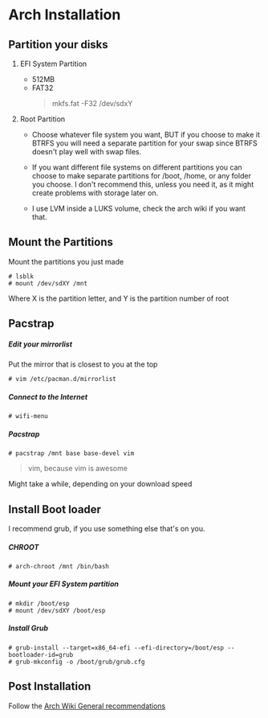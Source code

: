 Arch Installation
===

Partition your disks
---

1. EFI System Partition
    - 512MB
    - FAT32
        >mkfs.fat -F32 /dev/sdxY

2. Root Partition
    - Choose whatever file system you want, BUT if you choose to make it
        BTRFS you will need a separate partition for your swap since
        BTRFS doesn't play well with swap files.

    - If you want different file systems on different partitions you can
        choose to make separate partitions for /boot, /home, or any
        folder you choose. I don't recommend this, unless you need it,
        as it might create problems with storage later on.

    - I use LVM inside a LUKS volume, check the arch wiki if you want
    that.

Mount the Partitions
---
Mount the partitions you just made
```
# lsblk
# mount /dev/sdXY /mnt
```
Where X is the partition letter, and Y is the partition number of root


Pacstrap
---

##### Edit your mirrorlist

Put the mirror that is closest to you at the
top
```
# vim /etc/pacman.d/mirrorlist
```

##### Connect to the Internet
```
# wifi-menu
```

##### Pacstrap
```
# pacstrap /mnt base base-devel vim
```
> vim, because vim is awesome

Might take a while, depending on your download speed

Install Boot loader
---
I recommend grub, if you use something else that's on you.

##### CHROOT
```
# arch-chroot /mnt /bin/bash
```

##### Mount your EFI System partition
```
# mkdir /boot/esp
# mount /dev/sdXY /boot/esp
```

##### Install Grub
```
# grub-install --target=x86_64-efi --efi-directory=/boot/esp --bootloader-id=grub
# grub-mkconfig -o /boot/grub/grub.cfg
```

Post Installation
---
Follow the [Arch Wiki General recommendations](https://wiki.archlinux.org/index.php/General_recommendations)
